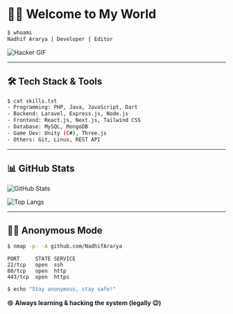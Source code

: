 # 👨‍💻 Welcome to My World

```bash
$ whoami
Nadhif Ararya | Developer | Editor
```

![Hacker GIF](https://media.giphy.com/media/QpVUMRUJGokfqXyfa1/giphy.gif)

---

## 🛠️ Tech Stack & Tools

```bash
$ cat skills.txt
- Programming: PHP, Java, JavaScript, Dart
- Backend: Laravel, Express.js, Node.js
- Frontend: React.js, Next.js, Tailwind CSS
- Database: MySQL, MongoDB
- Game Dev: Unity (C#), Three.js
- Others: Git, Linux, REST API
```

---

## 📊 GitHub Stats

![GitHub Stats](https://github-readme-stats.vercel.app/api?username=NadhifArarya&show_icons=true&theme=radical)

![Top Langs](https://github-readme-stats.vercel.app/api/top-langs/?username=NadhifArarya&layout=compact&theme=radical)

---

## 🕵️‍♂️ Anonymous Mode
```bash
$ nmap -p- -A github.com/NadhifArarya
```
```
PORT     STATE SERVICE
22/tcp   open  ssh
80/tcp   open  http
443/tcp  open  https
```
```bash
$ echo "Stay anonymous, stay safe!"
```

🟢 **Always learning & hacking the system (legally 😉)**
